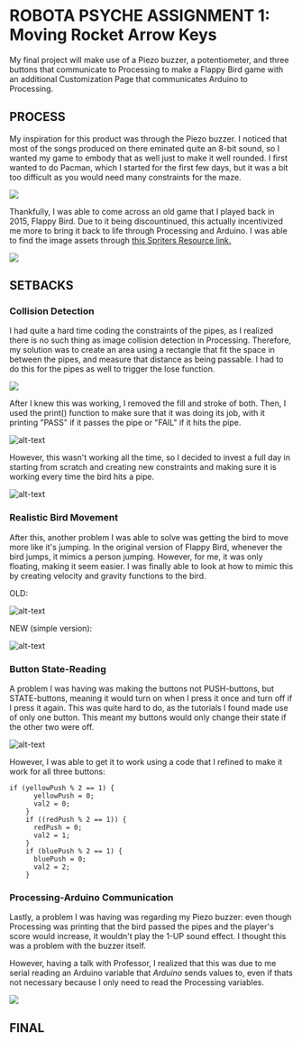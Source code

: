 # ROBOTA PSYCHE ASSIGNMENT 1: Moving Rocket Arrow Keys

My final project will make use of a Piezo buzzer, a potentiometer, and three buttons that communicate to Processing to make a Flappy Bird game with an additional Customization Page that communicates Arduino to Processing.

## PROCESS

My inspiration for this product was through the Piezo buzzer. I noticed that most of the songs produced on there eminated quite an 8-bit sound, so I wanted my game to embody that as well just to make it well rounded. I first wanted to do Pacman, which I started for the first few days, but it was a bit too difficult as you would need many constraints for the maze. 

![](images/pacmansheet.png)

Thankfully, I was able to come across an old game that I played back in 2015, Flappy Bird. Due to it being discountinued, this actually incentivized me more to bring it back to life through Processing and Arduino. I was able to find the image assets through [this Spriters Resource link.](https://www.spriters-resource.com/mobile/flappybird/sheet/59537/)

![](images/assets.png)

## SETBACKS

### Collision Detection

I had quite a hard time coding the constraints of the pipes, as I realized there is no such thing as image collision detection in Processing. Therefore, my solution was to create an area using a rectangle that fit the space in between the pipes, and measure that distance as being passable. I had to do this for the pipes as well to trigger the lose function.

![](images/passarea.png)

After I knew this was working, I removed the fill and stroke of both. Then, I used the print() function to make sure that it was doing its job, with it printing "PASS" if it passes the pipe or "FAIL" if it hits the pipe.

![alt-text](images/birdmove2.gif)

However, this wasn't working all the time, so I decided to invest a full day in starting from scratch and creating new constraints and making sure it is working every time the bird hits a pipe.

![alt-text](images/smoothpipes.gif)

### Realistic Bird Movement

After this, another problem I was able to solve was getting the bird to move more like it's jumping. In the original version of Flappy Bird, whenever the bird jumps, it mimics a person jumping. However, for me, it was only floating, making it seem easier. I was finally able to look at how to mimic this by creating velocity and gravity functions to the bird.

OLD:

![alt-text](images/birdmove1.gif)

NEW (simple version):

![alt-text](images/ballmove.gif)

### Button State-Reading

A problem I was having was making the buttons not PUSH-buttons, but STATE-buttons, meaning it would turn on when I press it once and turn off if I press it again. This was quite hard to do, as the tutorials I found made use of only one button. This meant my buttons would only change their state if the other two were off.

![alt-text](images/serial1.gif)

However, I was able to get it to work using a code that I refined to make it work for all three buttons:

    if (yellowPush % 2 == 1) {
          yellowPush = 0;
          val2 = 0;
        }
        if ((redPush % 2 == 1)) {
          redPush = 0;
          val2 = 1;
        }
        if (bluePush % 2 == 1) {
          bluePush = 0;
          val2 = 2;
        }

### Processing-Arduino Communication

Lastly, a problem I was having was regarding my Piezo buzzer: even though Processing was printing that the bird passed the pipes and the player's score would increase, it wouldn't play the 1-UP sound effect. I thought this was a problem with the buzzer itself.

However, having a talk with Professor, I realized that this was due to me serial reading an Arduino variable that _Arduino_ sends values to, even if thats not necessary because I only need to read the Processing variables.

![](images/discordconvo.png)

## FINAL

